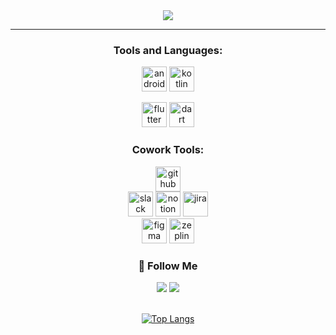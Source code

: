 <div align="center">
  <img src="https://capsule-render.vercel.app/api?type=venom&color=auto&height=300&section=header&text=MinYoung%20Lee&fontSize=90&animation=fadeIn" />

  <hr>
  
  <h3>Tools and Languages:</h3>
  <p>
    <img src="https://developer.android.com/static/images/brand/android-head_3D.png" alt="android" height="40"/> 
    <img src="https://www.vectorlogo.zone/logos/kotlinlang/kotlinlang-icon.svg" alt="kotlin" width="40" height="40"/>
  </p>
   <p>
    <img src="https://www.vectorlogo.zone/logos/flutterio/flutterio-icon.svg" alt="flutter" width="40" height="40"/> 
    <img src="https://www.vectorlogo.zone/logos/dartlang/dartlang-icon.svg" alt="dart" width="40" height="40"/> 
  </p>


  <h3>Cowork Tools:</h3>
  <div> 
    <img src="https://images.icon-icons.com/3685/PNG/512/github_logo_icon_229278.png" alt="github" height="40"/> 
    <br>
    <img src="https://cdn4.iconfinder.com/data/icons/logos-and-brands/512/306_Slack_logo-512.png" alt="slack" height="40"/> 
    <img src="https://upload.wikimedia.org/wikipedia/commons/thumb/e/e9/Notion-logo.svg/2048px-Notion-logo.svg.png" alt="notion" height="40"/> 
    <img src="https://static-00.iconduck.com/assets.00/jira-icon-1024x1024-96tmi3hq.png" alt="jira" height="40"/> 
    <br>
    <img src="https://upload.wikimedia.org/wikipedia/commons/thumb/3/33/Figma-logo.svg/1365px-Figma-logo.svg.png" alt="figma" height="40">
    <img src="https://static-00.iconduck.com/assets.00/zeplin-icon-1024x818-3o36h3nv.png" alt="zeplin" height="40">
    
  </div>

  <h3>🐾 Follow Me </h3>
  <div>
    <a href="https://min-wachya.tistory.com/"><img src="https://img.shields.io/badge/Tech%20Blog-11B48A?style=for-the-badge&logo=Vimeo&logoColor=white&link=https://min-wachya.tistory.com/"/></a>
    <a href="mailto:minwachya@gmail.com"><img src="https://img.shields.io/badge/Gmail-d14836?style=for-the-badge&logo=Gmail&logoColor=white&link=minwachya0@gmail.com"/></a>
  </div>
    
  <br>
  
  [![Top Langs](https://github-readme-stats.vercel.app/api/top-langs/?username=minWachya&layout=compact&exclude_repo=BigData2023,DSInternetProgramming,Sparta_Algorithm,DS_InternetProgramming_20190054)](https://github.com/anuraghazra/github-readme-stats)


  

</div>
